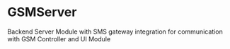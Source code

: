 GSMServer
=========

Backend Server Module with SMS gateway integration for communication with GSM Controller and UI Module
